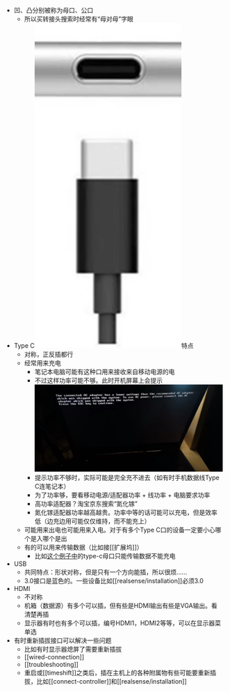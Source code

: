 - 凹、凸分别被称为母口、公口
  - 所以买转接头搜索时经常有“母对母”字眼
- Type C![](type-c.png)特点
  - 对称，正反插都行
  - 经常用来充电
    - 笔记本电脑可能有这种口用来接收来自移动电源的电
    - 不过这样功率可能不够。此时开机屏幕上会提示![](low-wattage.jpg)
    - 提示功率不够时，实际可能是完全充不进去（如有时手机数据线Type C连笔记本）
    - 为了功率够，要看移动电源/适配器功率 + 线功率 + 电脑要求功率
    - 高功率适配器？淘宝京东搜索“氮化镓”
    - 氮化镓适配器功率越高越贵。功率中等的话可能可以充电，但是效率低（边充边用可能仅仅维持，而不能充上）
  - 可能用来出电也可能用来入电。对于有多个Type C口的设备一定要小心哪个是入哪个是出
  - 有的可以用来传输数据（比如接[[扩展坞]]）
    - 比如[这个例子中](https://blog.csdn.net/Diffserv_/article/details/115211061)的type-c母口只能传输数据不能充电
- USB
  - 共同特点：形状对称，但是只有一个方向能插，所以很烦……
  - 3.0接口是蓝色的。一些设备比如[[realsense/installation]]必须3.0
- HDMI
  - 不对称
  - 机箱（数据源）有多个可以插，但有些是HDMI输出有些是VGA输出。看清楚再插
  - 显示器有时也有多个可以插，编号HDMI1，HDMI2等等，可以在显示器菜单选
- 有时重新插拔接口可以解决一些问题
  - 比如有时显示器熄屏了需要重新插拔
  - [[wired-connection]]
  - [[troubleshooting]]
  - 重启或[[timeshift]]之类后，插在主机上的各种附属物有些可能要重新插拔，比如[[connect-controller]]和[[realsense/installation]]